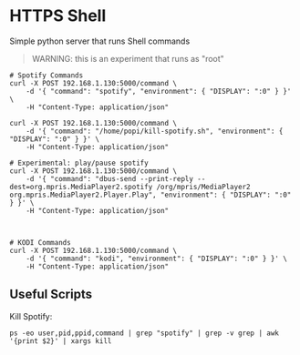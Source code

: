 # HTTPS Shell

Simple python server that runs Shell commands

> WARNING: this is an experiment that runs as "root"

```SHELL
# Spotify Commands
curl -X POST 192.168.1.130:5000/command \
    -d '{ "command": "spotify", "environment": { "DISPLAY": ":0" } }' \
    -H "Content-Type: application/json"

curl -X POST 192.168.1.130:5000/command \
    -d '{ "command": "/home/popi/kill-spotify.sh", "environment": { "DISPLAY": ":0" } }' \
    -H "Content-Type: application/json"

# Experimental: play/pause spotify
curl -X POST 192.168.1.130:5000/command \
    -d '{ "command": "dbus-send --print-reply --dest=org.mpris.MediaPlayer2.spotify /org/mpris/MediaPlayer2 org.mpris.MediaPlayer2.Player.Play", "environment": { "DISPLAY": ":0" } }' \
    -H "Content-Type: application/json"



# KODI Commands
curl -X POST 192.168.1.130:5000/command \
    -d '{ "command": "kodi", "environment": { "DISPLAY": ":0" } }' \
    -H "Content-Type: application/json"
```

## Useful Scripts

Kill Spotify:

```shell
ps -eo user,pid,ppid,command | grep "spotify" | grep -v grep | awk '{print $2}' | xargs kill
```
